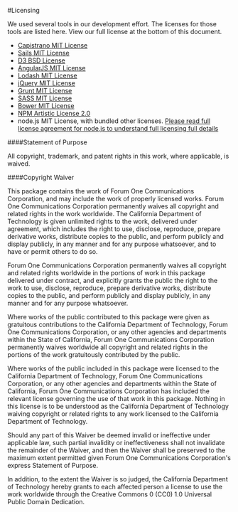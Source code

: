 #Licensing

We used several tools in our development effort. The licenses for those tools are listed here.  View our full license at the bottom of this document.

* [Capistrano MIT License](https://github.com/capistrano/capistrano/blob/master/LICENSE.txt)
* [Sails MIT License](https://github.com/balderdashy/sails/blob/master/LICENSE.md)
* [D3 BSD License](https://github.com/mbostock/d3/blob/master/LICENSE)
* [AngularJS MIT License](https://github.com/angular/angular.js/blob/master/LICENSE)
* [Lodash MIT License](https://github.com/lodash/lodash/blob/master/LICENSE)
* [jQuery MIT License](https://github.com/jquery/jquery-license/blob/master/LICENSE.txt)
* [Grunt MIT License](https://github.com/gruntjs/grunt/blob/master/LICENSE-MIT)
* [SASS MIT License](http://sass-lang.com/documentation/file.MIT-LICENSE.html)
* [Bower MIT License](https://github.com/bower/bower/blob/master/LICENSE)
* [NPM Artistic License 2.0](https://github.com/npm/npm/blob/master/LICENSE)
* node.js MIT License, with bundled other licenses.
[Please read full license agreement for node.js to understand full licensing full details](https://github.com/joyent/node/blob/master/LICENSE)

####Statement of Purpose

All copyright, trademark, and patent rights in this work, where applicable, is waived.

####Copyright Waiver

This package contains the work of Forum One Communications Corporation, and may include the work of properly licensed works. Forum One Communications Corporation permanently waives all copyright and related rights in the work worldwide.
The California Department of Technology is given unlimited rights to the work, delivered under agreement, which includes the right to use, disclose, reproduce, prepare derivative works, distribute copies to the public, and perform publicly and display publicly, in any manner and for any purpose whatsoever, and to have or permit others to do so.

Forum One Communications Corporation permanently waives all copyright and related rights worldwide in the portions of work in this package delivered under contract, and explicitly grants the public the right to the work to use, disclose, reproduce, prepare derivative works, distribute copies to the public, and perform publicly and display publicly, in any manner and for any purpose whatsoever.

Where works of the public contributed to this package were given as gratuitous contributions to the California Department of Technology, Forum One Communications Corporation, or any other agencies and departments within the State of California, Forum One Communications Corporation permanently waives worldwide all copyright and related rights in the portions of the work gratuitously contributed by the public.

Where works of the public included in this package were licensed to the California Department of Technology, Forum One Communications Corporation, or any other agencies and departments within the State of California, Forum One Communications Corporation has included the relevant license governing the use of that work in this package. Nothing in this license is to be understood as the California Department of Technology waiving copyright or related rights to any work licensed to the California Department of Technology.

Should any part of this Waiver be deemed invalid or ineffective under applicable law, such partial invalidity or ineffectiveness shall not invalidate the remainder of the Waiver, and then the Waiver shall be preserved to the maximum extent permitted given Forum One Communications Corporation's express Statement of Purpose.

In addition, to the extent the Waiver is so judged, the California Department of Technology hereby grants to each affected person a license to use the work worldwide through the Creative Commons 0 (CC0) 1.0 Universal Public Domain Dedication.

